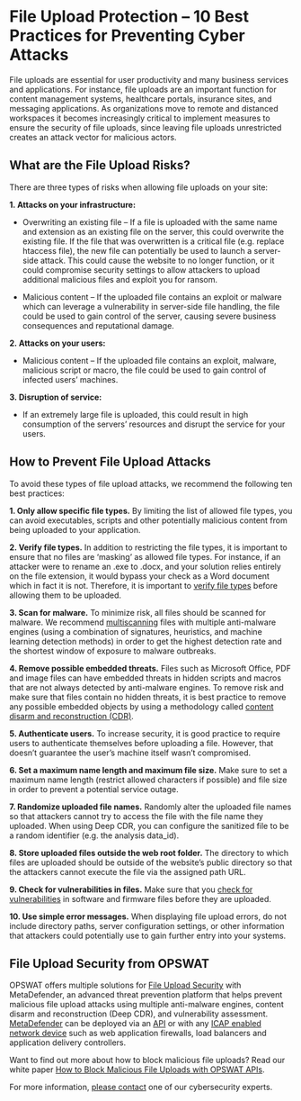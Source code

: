 File Upload Protection – 10 Best Practices for Preventing Cyber Attacks
=======================================================================

File uploads are essential for user productivity and many business services and applications. For instance, file uploads are an important function for content management systems, healthcare portals, insurance sites, and messaging applications. As organizations move to remote and distanced workspaces it becomes increasingly critical to implement measures to ensure the security of file uploads, since leaving file uploads unrestricted creates an attack vector for malicious actors.

What are the File Upload Risks?
-------------------------------

There are three types of risks when allowing file uploads on your site:

**1. Attacks on your infrastructure:**

*   Overwriting an existing file – If a file is uploaded with the same name and extension as an existing file on the server, this could overwrite the existing file. If the file that was overwritten is a critical file (e.g. replace htaccess file), the new file can potentially be used to launch a server-side attack. This could cause the website to no longer function, or it could compromise security settings to allow attackers to upload additional malicious files and exploit you for ransom.


*   Malicious content – If the uploaded file contains an exploit or malware which can leverage a vulnerability in server-side file handling, the file could be used to gain control of the server, causing severe business consequences and reputational damage.

**2. Attacks on your users:**

*   Malicious content – If the uploaded file contains an exploit, malware, malicious script or macro, the file could be used to gain control of infected users’ machines.


**3. Disruption of service:**

*   If an extremely large file is uploaded, this could result in high consumption of the servers’ resources and disrupt the service for your users.

How to Prevent File Upload Attacks
----------------------------------

To avoid these types of file upload attacks, we recommend the following ten best practices:

**1\. Only allow specific file types.** By limiting the list of allowed file types, you can avoid executables, scripts and other potentially malicious content from being uploaded to your application.

**2\. Verify file types.** In addition to restricting the file types, it is important to ensure that no files are ‘masking’ as allowed file types. For instance, if an attacker were to rename an .exe to .docx, and your solution relies entirely on the file extension, it would bypass your check as a Word document which in fact it is not. Therefore, it is important to [verify file types](https://www.opswat.com/products/metadefender/file-type-verification) before allowing them to be uploaded.

**3\. Scan for malware.** To minimize risk, all files should be scanned for malware. We recommend [multiscanning](https://www.opswat.com/technologies/multiscanning) files with multiple anti-malware engines (using a combination of signatures, heuristics, and machine learning detection methods) in order to get the highest detection rate and the shortest window of exposure to malware outbreaks.

**4\. Remove possible embedded threats.** Files such as Microsoft Office, PDF and image files can have embedded threats in hidden scripts and macros that are not always detected by anti-malware engines. To remove risk and make sure that files contain no hidden threats, it is best practice to remove any possible embedded objects by using a methodology called [content disarm and reconstruction (CDR)](https://www.opswat.com/technologies/data-sanitization).

**5\. Authenticate users.** To increase security, it is good practice to require users to authenticate themselves before uploading a file. However, that doesn’t guarantee the user’s machine itself wasn’t compromised.

**6\. Set a maximum name length and maximum file size.** Make sure to set a maximum name length (restrict allowed characters if possible) and file size in order to prevent a potential service outage.

**7\. Randomize uploaded file names.** Randomly alter the uploaded file names so that attackers cannot try to access the file with the file name they uploaded. When using Deep CDR, you can configure the sanitized file to be a random identifier (e.g. the analysis data\_id).

**8\. Store uploaded files outside the web root folder.** The directory to which files are uploaded should be outside of the website’s public directory so that the attackers cannot execute the file via the assigned path URL.

**9\. Check for vulnerabilities in files.** Make sure that you [check for vulnerabilities](https://www.opswat.com/technologies/vulnerability-assessment) in software and firmware files before they are uploaded.

**10\. Use simple error messages.** When displaying file upload errors, do not include directory paths, server configuration settings, or other information that attackers could potentially use to gain further entry into your systems.

File Upload Security from OPSWAT
--------------------------------

OPSWAT offers multiple solutions for [File Upload Security](https://www.opswat.com//solutions/file-upload-security) with MetaDefender, an advanced threat prevention platform that helps prevent malicious file upload attacks using multiple anti-malware engines, content disarm and reconstruction (Deep CDR), and vulnerability assessment. [MetaDefender](https://www.opswat.com/products/metadefender) can be deployed via an [API](https://www.opswat.com/products/metadefender/api) or with any [ICAP enabled network device](https://www.opswat.com/products/metadefender/icap) such as web application firewalls, load balancers and application delivery controllers.

Want to find out more about how to block malicious file uploads? Read our white paper [How to Block Malicious File Uploads with OPSWAT APIs](http://info.opswat.com/how-to-block-malicious-file-uploads-opswat-apis).

For more information, [please contact](https://www.opswat.com/contact) one of our cybersecurity experts.
